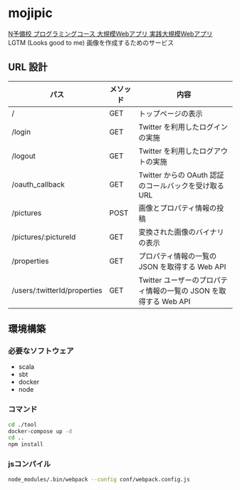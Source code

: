 # mojipic
[N予備校 プログラミングコース 大規模Webアプリ 実践大規模Webアプリ](https://www.nnn.ed.nico/courses/146/chapters/4028)  
LGTM (Looks good to me) 画像を作成するためのサービス

## URL 設計

| パス | メソッド | 内容 |
| --- | --- | --- |
| / | GET | トップページの表示 |
| /login | GET | Twitter を利用したログインの実施 |
| /logout | GET | Twitter を利用したログアウトの実施 |
| /oauth_callback | GET | Twitter からの OAuth 認証のコールバックを受け取る URL |
| /pictures | POST | 画像とプロパティ情報の投稿 |
| /pictures/:pictureId | GET | 変換された画像のバイナリの表示 |
| /properties | GET | プロパティ情報の一覧の JSON を取得する Web API |
| /users/:twitterId/properties | GET | Twitter ユーザーのプロパティ情報の一覧の JSON を取得する Web API |

## 環境構築
### 必要なソフトウェア
- scala
- sbt
- docker
- node

### コマンド
```bash
cd ./tool
docker-compose up -d
cd ..
npm install
```

### jsコンパイル
```bash
node_modules/.bin/webpack --config conf/webpack.config.js
```
